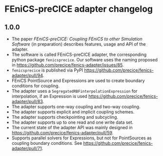 # FEniCS-preCICE adapter changelog

## 1.0.0

* The paper *FEniCS-preCICE: Coupling FEniCS to other Simulation Software* (in preparation) describes features, usage and API of the adapter.
* The software is called FEniCS-preCICE adapter, the corresponding python package `fenicsprecice`. Our software uses the naming proposed in https://github.com/precice/fenics-adapter/issues/85.
* `fenicsprecice` is published via PyPI https://github.com/precice/fenics-adapter/pull/94.
* FEniCS PointSource and Expressions are used to create boundary conditions for coupling.
* The adapter uses a `SegregatedRBFinterpolationExpression` for interpolation, if an Expression is used https://github.com/precice/fenics-adapter/pull/83.
* The adapter supports one-way coupling and two-way coupling.
* The adapter supports explicit and implicit coupling schemes.
* The adapter supports checkpointing and subcycling.
* The adapter supports up to one read and one write data set.
* The current state of the adapter API was mainly designed in https://github.com/precice/fenics-adapter/pull/59.
* Supports parallel solvers for Expressions, but not for PointSources as coupling boundary conditions. See https://github.com/precice/fenics-adapter/pull/71.
